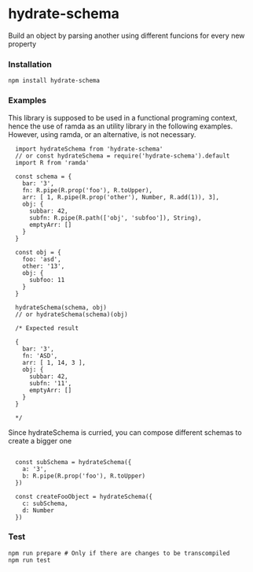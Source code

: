 # hydrate-schema

Build an object by parsing another using different funcions for every new property

### Installation

```{bash}
npm install hydrate-schema
```

### Examples

This library is supposed to be used in a functional programing context, hence the use of ramda as an utility library in the following examples. However, using ramda, or an alternative, is not necessary.

```{js}
  import hydrateSchema from 'hydrate-schema'
  // or const hydrateSchema = require('hydrate-schema').default
  import R from 'ramda'

  const schema = {
    bar: '3',
    fn: R.pipe(R.prop('foo'), R.toUpper),
    arr: [ 1, R.pipe(R.prop('other'), Number, R.add(1)), 3],
    obj: {
      subbar: 42,
      subfn: R.pipe(R.path(['obj', 'subfoo']), String),
      emptyArr: []
    }
  }

  const obj = {
    foo: 'asd',
    other: '13',
    obj: {
      subfoo: 11
    }
  }

  hydrateSchema(schema, obj)
  // or hydrateSchema(schema)(obj)

  /* Expected result

  {
    bar: '3',
    fn: 'ASD',
    arr: [ 1, 14, 3 ],
    obj: {
      subbar: 42,
      subfn: '11',
      emptyArr: []
    }
  }

  */
```

Since hydrateSchema is curried, you can compose different schemas to create a bigger one

```{js}

  const subSchema = hydrateSchema({
    a: '3',
    b: R.pipe(R.prop('foo'), R.toUpper)
  })

  const createFooObject = hydrateSchema({
    c: subSchema,
    d: Number
  })

```

### Test

```{bash}
npm run prepare # Only if there are changes to be transcompiled
npm run test
```
